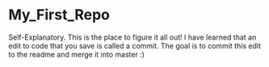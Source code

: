 # My_First_Repo
Self-Explanatory. This is the place to figure it all out!
I have learned that an edit to code that you save is called a commit.
The goal is to commit this edit to the readme and merge it into master :)
